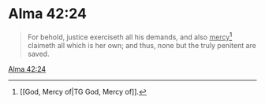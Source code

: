 # Alma 42:24

> For behold, justice exerciseth all his demands, and also <u>mercy</u>[^a] claimeth all which is her own; and thus, none but the truly penitent are saved.

[Alma 42:24](https://www.churchofjesuschrist.org/study/scriptures/bofm/alma/42?lang=eng&id=p24#p24)


[^a]: [[God, Mercy of|TG God, Mercy of]].  
